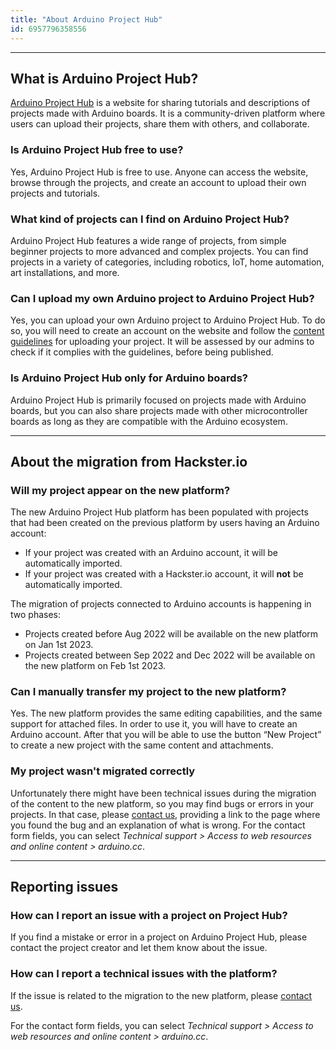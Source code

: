 ```yaml
---
title: "About Arduino Project Hub"
id: 6957796358556
---
```


---

## What is Arduino Project Hub?

[Arduino Project Hub](https://projecthub.arduino.cc/) is a website for sharing tutorials and descriptions of projects made with Arduino boards. It is a community-driven platform where users can upload their projects, share them with others, and collaborate.

### Is Arduino Project Hub free to use?

Yes, Arduino Project Hub is free to use. Anyone can access the website, browse through the projects, and create an account to upload their own projects and tutorials.

### What kind of projects can I find on Arduino Project Hub?

Arduino Project Hub features a wide range of projects, from simple beginner projects to more advanced and complex projects. You can find projects in a variety of categories, including robotics, IoT, home automation, art installations, and more.

### Can I upload my own Arduino project to Arduino Project Hub?

Yes, you can upload your own Arduino project to Arduino Project Hub. To do so, you will need to create an account on the website and follow the [content guidelines](https://projecthub.arduino.cc/guidelines) for uploading your project. It will be assessed by our admins to check if it complies with the guidelines, before being published.

### Is Arduino Project Hub only for Arduino boards?

Arduino Project Hub is primarily focused on projects made with Arduino boards, but you can also share projects made with other microcontroller boards as long as they are compatible with the Arduino ecosystem.

---

## About the migration from Hackster&#46;io

### Will my project appear on the new platform?

The new Arduino Project Hub platform has been populated with projects that had been created on the previous platform by users having an Arduino account:

* If your project was created with an Arduino account, it will be automatically imported.
* If your project was created with a Hackster&#46;io account, it will **not** be automatically imported.

The migration of projects connected to Arduino accounts is happening in two phases:

* Projects created before Aug 2022 will be available on the new platform on Jan 1st 2023.
* Projects created between Sep 2022 and Dec 2022 will be available on the new platform on Feb 1st 2023.

### Can I manually transfer my project to the new platform?

Yes. The new platform provides the same editing capabilities, and the same support for attached files. In order to use it, you will have to create an Arduino account. After that you will be able to use the button “New Project” to create a new project with the same content and attachments.

### My project wasn't migrated correctly

Unfortunately there might have been technical issues during the migration of the content to the new platform, so you may find bugs or errors in your projects. In that case, please [contact us](https://www.arduino.cc/en/contact-us/), providing a link to the page where you found the bug and an explanation of what is wrong. For the contact form fields, you can select _Technical support > Access to web resources and online content > arduino.<!-- nolink -->cc_.

---

## Reporting issues

### How can I report an issue with a project on Project Hub?

If you find a mistake or error in a project on Arduino Project Hub, please contact the project creator and let them know about the issue.

### How can I report a technical issues with the platform?

If the issue is related to the migration to the new platform, please [contact us](https://www.arduino.cc/en/contact-us/).

For the contact form fields, you can select _Technical support > Access to web resources and online content > arduino<!-- nolink -->.cc_.
